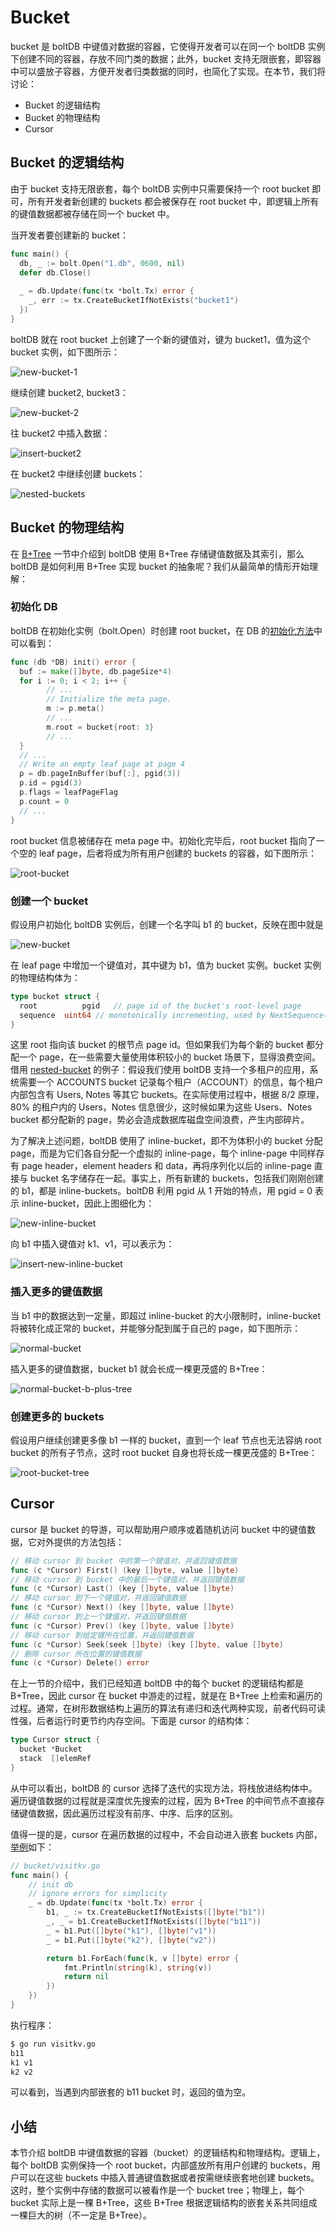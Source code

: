 # Bucket

bucket 是 boltDB 中键值对数据的容器，它使得开发者可以在同一个 boltDB 实例下创建不同的容器，存放不同门类的数据；此外，bucket 支持无限嵌套，即容器中可以盛放子容器，方便开发者归类数据的同时，也简化了实现。在本节，我们将讨论：

* Bucket 的逻辑结构
* Bucket 的物理结构
* Cursor

## Bucket 的逻辑结构

由于 bucket 支持无限嵌套，每个 boltDB 实例中只需要保持一个 root bucket 即可，所有开发者新创建的 buckets 都会被保存在 root bucket 中，即逻辑上所有的键值数据都被存储在同一个 bucket 中。

当开发者要创建新的 bucket：

```go
func main() {
  db, _ := bolt.Open("1.db", 0600, nil)
  defer db.Close()
  
  _ = db.Update(func(tx *bolt.Tx) error {
    _, err := tx.CreateBucketIfNotExists("bucket1")
  })
}
```

boltDB 就在 root bucket 上创建了一个新的键值对，键为 bucket1，值为这个 bucket 实例，如下图所示：

![new-bucket-1](./statics/imgs/bucket-new-bucket-1.jpg)

继续创建 bucket2, bucket3：

![new-bucket-2](./statics/imgs/bucket-new-bucket-2.jpg)

往 bucket2 中插入数据：

![insert-bucket2](./statics/imgs/bucket-insert-bucket2.jpg)

在 bucket2 中继续创建 buckets：

![nested-buckets](./statics/imgs/bucket-nested-buckets.jpg)

## Bucket 的物理结构

在 [B+Tree](./B_PLUS_TREE.md) 一节中介绍到 boltDB 使用 B+Tree 存储键值数据及其索引，那么 boltDB 是如何利用 B+Tree 实现 bucket 的抽象呢？我们从最简单的情形开始理解：

### 初始化 DB

boltDB 在初始化实例（bolt.Open）时创建 root bucket，在 DB 的[初始化方法](https://github.com/boltdb/bolt/blob/master/db.go#L343)中可以看到：

```go
func (db *DB) init() error {
  buf := make([]byte, db.pageSize*4)
  for i := 0; i < 2; i++ {
		// ...
		// Initialize the meta page.
		m := p.meta()
		// ...
		m.root = bucket{root: 3}
		// ...
  }
  // ...
  // Write an empty leaf page at page 4
  p = db.pageInBuffer(buf[:], pgid(3))
  p.id = pgid(3)
  p.flags = leafPageFlag
  p.count = 0
  // ...
}
```

root bucket 信息被储存在 meta page 中。初始化完毕后，root bucket 指向了一个空的 leaf page，后者将成为所有用户创建的 buckets 的容器，如下图所示：

![root-bucket](./statics/imgs/bucket-root-bucket.jpg)

### 创建一个 bucket

假设用户初始化 boltDB 实例后，创建一个名字叫 b1 的 bucket，反映在图中就是

![new-bucket](./statics/imgs/bucket-new-bucket-b1.jpg)

在 leaf page 中增加一个键值对，其中键为 b1，值为 bucket 实例。bucket 实例的物理结构体为：

```go
type bucket struct {
  root 			pgid   // page id of the bucket's root-level page
  sequence  uint64 // monotonically incrementing, used by NextSequence()
}
```

这里 root 指向该 bucket 的根节点 page id。但如果我们为每个新的 bucket 都分配一个 page，在一些需要大量使用体积较小的 bucket 场景下，显得浪费空间。借用 [nested-bucket](https://github.com/boltdb/bolt#nested-buckets) 的例子：假设我们使用 boltDB 支持一个多租户的应用，系统需要一个 ACCOUNTS bucket 记录每个租户（ACCOUNT）的信息，每个租户内部包含有 Users, Notes 等其它 buckets。在实际使用过程中，根据 8/2 原理，80% 的租户内的 Users，Notes 信息很少，这时候如果为这些 Users、Notes bucket 都分配新的 page，势必会造成数据库磁盘空间浪费，产生内部碎片。

为了解决上述问题，boltDB 使用了 inline-bucket，即不为体积小的 bucket 分配 page，而是为它们各自分配一个虚拟的 inline-page，每个 inline-page 中同样存有 page header，element headers 和 data，再将序列化以后的 inline-page 直接与 bucket 名字储存在一起。事实上，所有新建的 buckets，包括我们刚刚创建的 b1，都是 inline-buckets。boltDB 利用 pgid 从 1 开始的特点，用 pgid = 0 表示 inline-bucket，因此上图细化为：

![new-inline-bucket](./statics/imgs/bucket-new-inline-bucket.jpg)

向 b1 中插入键值对 k1、v1，可以表示为：

![insert-new-inline-bucket](./statics/imgs/bucket-insert-new-inline-bucket.jpg)

### 插入更多的键值数据

当 b1 中的数据达到一定量，即超过 inline-bucket 的大小限制时，inline-bucket 将被转化成正常的 bucket，并能够分配到属于自己的 page，如下图所示：

![normal-bucket](./statics/imgs/bucket-normal-bucket.jpg)

插入更多的键值数据，bucket b1 就会长成一棵更茂盛的 B+Tree：

![normal-bucket-b-plus-tree](./statics/imgs/bucket-normal-bucket-b-plus-tree.jpg)

### 创建更多的 buckets

假设用户继续创建更多像 b1 一样的 bucket，直到一个 leaf 节点也无法容纳 root bucket 的所有子节点，这时 root bucket 自身也将长成一棵更茂盛的 B+Tree：

![root-bucket-tree](./statics/imgs/bucket-root-bucket-tree.jpg)

## Cursor

cursor 是 bucket 的导游，可以帮助用户顺序或着随机访问 bucket 中的键值数据，它对外提供的方法包括：

```go
// 移动 cursor 到 bucket 中的第一个键值对，并返回键值数据
func (c *Cursor) First() (key []byte, value []byte)
// 移动 cursor 到 bucket 中的最后一个键值对，并返回键值数据
func (c *Cursor) Last() (key []byte, value []byte)
// 移动 cursor 到下一个键值对，并返回键值数据
func (c *Cursor) Next() (key []byte, value []byte)
// 移动 cursor 到上一个键值对，并返回键值数据
func (c *Cursor) Prev() (key []byte, value []byte)
// 移动 cursor 到给定键所在位置，并返回键值数据
func (c *Cursor) Seek(seek []byte) (key []byte, value []byte)
// 删除 cursor 所在位置的键值数据
func (c *Cursor) Delete() error
```

在上一节的介绍中，我们已经知道 boltDB 中的每个 bucket 的逻辑结构都是 B+Tree，因此 cursor 在 bucket 中游走的过程，就是在 B+Tree 上检索和遍历的过程。通常，在树形数据结构上遍历的算法有递归和迭代两种实现，前者代码可读性强，后者运行时更节约内存空间。下面是 cursor 的结构体：

```go
type Cursor struct {
  bucket *Bucket
  stack  []elemRef
}
```

从中可以看出，boltDB 的 cursor 选择了迭代的实现方法，将栈放进结构体中。遍历键值数据的过程就是深度优先搜索的过程，因为 B+Tree 的中间节点不直接存储键值数据，因此遍历过程没有前序、中序、后序的区别。

值得一提的是，cursor 在遍历数据的过程中，不会自动进入嵌套 buckets 内部，[举例](./bucket/visitkv.go)如下：

```go
// bucket/visitkv.go
func main() {
	// init db
	// ignore errors for simplicity
	_ = db.Update(func(tx *bolt.Tx) error {
		b1, _ := tx.CreateBucketIfNotExists([]byte("b1"))
		_, _ = b1.CreateBucketIfNotExists([]byte("b11"))
		_ = b1.Put([]byte("k1"), []byte("v1"))
		_ = b1.Put([]byte("k2"), []byte("v2"))

		return b1.ForEach(func(k, v []byte) error {
			fmt.Println(string(k), string(v))
			return nil
		})
	})
}
```

执行程序：

```sh
$ go run visitkv.go
b11 
k1 v1
k2 v2
```

可以看到，当遇到内部嵌套的 b11 bucket 时，返回的值为空。

## 小结

本节介绍 boltDB 中键值数据的容器（bucket）的逻辑结构和物理结构。逻辑上，每个 boltDB 实例保持一个 root bucket，内部盛放所有用户创建的 buckets，用户可以在这些 buckets 中插入普通键值数据或者按需继续嵌套地创建 buckets。这时，整个实例中存储的数据可以被看作是一个 bucket tree；物理上，每个 bucket 实际上是一棵 B+Tree，这些 B+Tree 根据逻辑结构的嵌套关系共同组成一棵巨大的树（不一定是 B+Tree）。